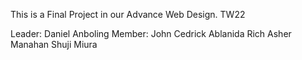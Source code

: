 This is a Final Project in our Advance Web Design. 
TW22

Leader: Daniel Anboling
Member:
John Cedrick Ablanida
Rich Asher Manahan
Shuji Miura


